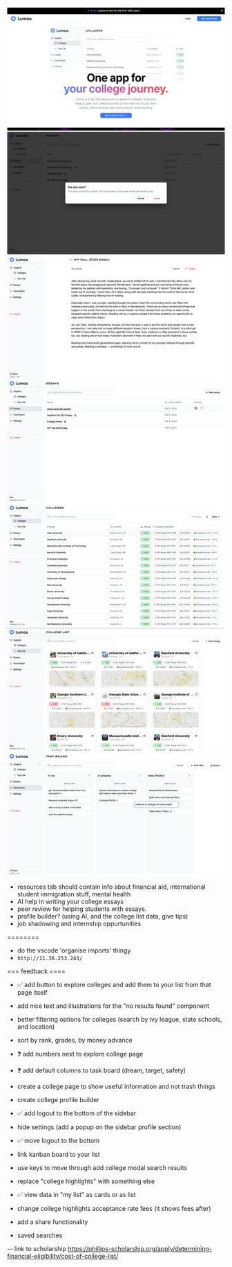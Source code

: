 ![Screenshot](assets/homepage.png)
![Screenshot](assets/delete-essay.png)
![Screenshot](assets/essay.png)
![Screenshot](assets/essays.png)
![Screenshot](assets/explore-colleges.png)
![Screenshot](assets/list.png)
![Screenshot](assets/tasks.png)

-   resources tab should contain info about financial aid, international student immigration stuff, mental health
-   AI help in writing your college essays
-   peer review for helping students with essays.
-   profile builder? (using AI, and the college list data, give tips)
-   job shadowing and internship oppurtunities

========

-   do the vscode 'organise imports' thingy
-   `http://11.36.253.243/`

=== feedback ====

-   ✅ add button to explore colleges and add them to your list from that page itself
-   add nice text and illustrations for the "no results found" component
-   better filtering options for colleges (search by ivy league, state schools, and location)
-   sort by rank, grades, by money advance
-   ❓ add numbers next to explore college page

-   ❓ add default columns to task board (dream, target, safety)
-   create a college page to show useful information and not trash things
-   create college profile builder
-   ✅ add logout to the bottom of the sidebar
-   hide settings (add a popup on the sidebar profile section)
-   ✅ move logout to the bottom
-   link kanban board to your list
-   use keys to move through add college modal search results
-   replace "college highlights" with something else
-   ✅ view data in "my list" as cards or as list
-   change college highlights acceptance rate fees (it shows fees after)
-   add a share functionality
-   saved searches

-- link to scholarship https://phillips-scholarship.org/apply/determining-financial-eligibility/cost-of-college-list/
